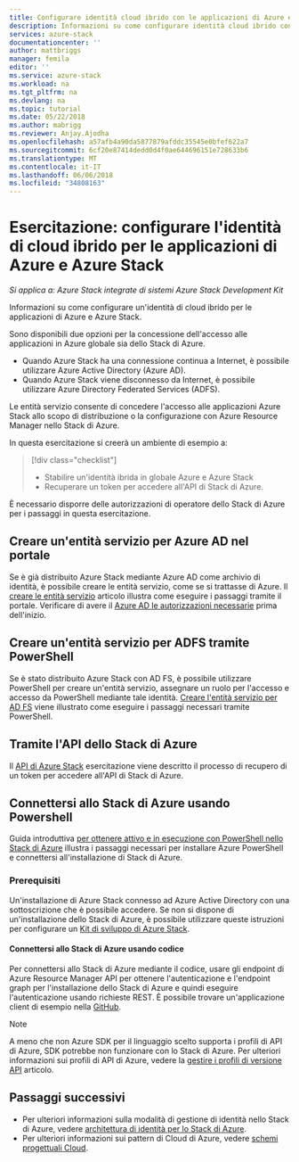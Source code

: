 ```yaml
---
title: Configurare identità cloud ibrido con le applicazioni di Azure e Azure Stack | Documenti Microsoft
description: Informazioni su come configurare identità cloud ibrido con le applicazioni di Azure e Azure Stack.
services: azure-stack
documentationcenter: ''
author: mattbriggs
manager: femila
editor: ''
ms.service: azure-stack
ms.workload: na
ms.tgt_pltfrm: na
ms.devlang: na
ms.topic: tutorial
ms.date: 05/22/2018
ms.author: mabrigg
ms.reviewer: Anjay.Ajodha
ms.openlocfilehash: a57afb4a90da5877879afddc35545e0bfef622a7
ms.sourcegitcommit: 6cf20e87414dedd0d4f0ae644696151e728633b6
ms.translationtype: MT
ms.contentlocale: it-IT
ms.lasthandoff: 06/06/2018
ms.locfileid: "34808163"
---
```

# <a name="tutorial-configure-hybrid-cloud-identity-for-azure-and-azure-stack-applications"></a>Esercitazione: configurare l'identità di cloud ibrido per le applicazioni di Azure e Azure Stack

*Si applica a: Azure Stack integrate di sistemi Azure Stack Development Kit*

Informazioni su come configurare un'identità di cloud ibrido per le applicazioni di Azure e Azure Stack.

Sono disponibili due opzioni per la concessione dell'accesso alle applicazioni in Azure globale sia dello Stack di Azure.

 * Quando Azure Stack ha una connessione continua a Internet, è possibile utilizzare Azure Active Directory (Azure AD).
 * Quando Azure Stack viene disconnesso da Internet, è possibile utilizzare Azure Directory Federated Services (ADFS).

Le entità servizio consente di concedere l'accesso alle applicazioni Azure Stack allo scopo di distribuzione o la configurazione con Azure Resource Manager nello Stack di Azure.

In questa esercitazione si creerà un ambiente di esempio a:

> [!div class="checklist"]
> * Stabilire un'identità ibrida in globale Azure e Azure Stack
> * Recuperare un token per accedere all'API di Stack di Azure.

È necessario disporre delle autorizzazioni di operatore dello Stack di Azure per i passaggi in questa esercitazione.

## <a name="create-a-service-principal-for-azure-ad-in-the-portal"></a>Creare un'entità servizio per Azure AD nel portale

Se è già distribuito Azure Stack mediante Azure AD come archivio di identità, è possibile creare le entità servizio, come se si trattasse di Azure. Il [creare le entità servizio](https://docs.microsoft.com/azure/azure-stack/user/azure-stack-create-service-principals#create-service-principal-for-azure-ad) articolo illustra come eseguire i passaggi tramite il portale. Verificare di avere il [Azure AD le autorizzazioni necessarie](https://docs.microsoft.com/azure/azure-resource-manager/resource-group-create-service-principal-portal#required-permissions) prima dell'inizio.

## <a name="create-a-service-principal-for-ad-fs-using-powershell"></a>Creare un'entità servizio per ADFS tramite PowerShell

Se è stato distribuito Azure Stack con AD FS, è possibile utilizzare PowerShell per creare un'entità servizio, assegnare un ruolo per l'accesso e accesso da PowerShell mediante tale identità. [Creare l'entità servizio per AD FS](https://docs.microsoft.com/azure/azure-stack/user/azure-stack-create-service-principals#create-service-principal-for-ad-fs) viene illustrato come eseguire i passaggi necessari tramite PowerShell.

## <a name="using-the-azure-stack-api"></a>Tramite l'API dello Stack di Azure

Il [API di Azure Stack](https://docs.microsoft.com/azure/azure-stack/user/azure-stack-rest-api-use) esercitazione viene descritto il processo di recupero di un token per accedere all'API di Stack di Azure.

## <a name="connect-to-azure-stack-using-powershell"></a>Connettersi allo Stack di Azure usando Powershell

Guida introduttiva [per ottenere attivo e in esecuzione con PowerShell nello Stack di Azure](https://docs.microsoft.com/azure/azure-stack/azure-stack-powershell-configure-quickstart) illustra i passaggi necessari per installare Azure PowerShell e connettersi all'installazione di Stack di Azure.

### <a name="prerequisites"></a>Prerequisiti

Un'installazione di Azure Stack connesso ad Azure Active Directory con una sottoscrizione che è possibile accedere. Se non si dispone di un'installazione dello Stack di Azure, è possibile utilizzare queste istruzioni per configurare un [Kit di sviluppo di Azure Stack](https://docs.microsoft.com/azure/azure-stack/asdk/asdk-deploy).

#### <a name="connect-to-azure-stack-using-code"></a>Connettersi allo Stack di Azure usando codice

Per connettersi allo Stack di Azure mediante il codice, usare gli endpoint di Azure Resource Manager API per ottenere l'autenticazione e l'endpoint graph per l'installazione dello Stack di Azure e quindi eseguire l'autenticazione usando richieste REST. È possibile trovare un'applicazione client di esempio nella [GitHub](https://github.com/shriramnat/HybridARMApplication).

>[!Note]
>A meno che non Azure SDK per il linguaggio scelto supporta i profili di API di Azure, SDK potrebbe non funzionare con lo Stack di Azure. Per ulteriori informazioni sui profili di API di Azure, vedere la [gestire i profili di versione API](https://docs.microsoft.com/da-dk/azure/azure-stack/user/azure-stack-version-profiles) articolo.

## <a name="next-steps"></a>Passaggi successivi

 - Per ulteriori informazioni sulla modalità di gestione di identità nello Stack di Azure, vedere [architettura di identità per lo Stack di Azure](https://docs.microsoft.com/azure/azure-stack/azure-stack-identity-architecture).
 - Per ulteriori informazioni sui pattern di Cloud di Azure, vedere [schemi progettuali Cloud](https://docs.microsoft.com/azure/architecture/patterns).
